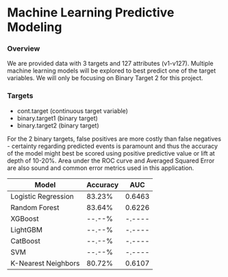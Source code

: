 # Machine Learning Predictive Modeling

### Overview
We are provided data with 3 targets and 127 attributes (v1-v127). Multiple machine learning models will be explored to best predict one of the target variables. We will only be focusing on Binary Target 2 for this project.

### Targets
- cont.target (continuous target variable)
- binary.target1 (binary target)
- binary.target2 (binary target)

For the 2 binary targets, false positives are more costly than false negatives - certainty regarding predicted events is paramount and thus the accuracy of the model might best be scored using positive predictive value or lift at depth of 10-20%. Area under the ROC curve and Averaged Squared Error are also sound and common error metrics used in this application.



|          Model        |    Accuracy   |    AUC    |
| --------------------- | ------------- | --------- |
|  Logistic Regression  |     83.23%    |   0.6463  |
|      Random Forest    |     83.64%    |   0.6226  |
|        XGBoost        |     --.--%    |   -.----  |
|        LightGBM       |     --.--%    |   -.----  |
|        CatBoost       |     --.--%    |   -.----  |
|           SVM         |     --.--%    |   -.----  |
|  K-Nearest Neighbors  |     80.72%    |   0.6107  |
